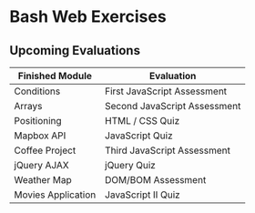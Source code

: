 # Bash Web Exercises

## Upcoming Evaluations

<table>
    <thead>
    <tr>
        <th>Finished Module</th>
        <th>Evaluation</th>
    </tr>
    </thead>
    <tbody>
    <tr>
        <td>Conditions</td>
        <td>First JavaScript Assessment</td>
    </tr>
    <tr>
        <td>Arrays</td>
        <td>Second JavaScript Assessment</td>
    </tr>
    <tr>
        <td>Positioning</td>
        <td>HTML / CSS Quiz</td>
    </tr>
    <tr>
        <td>Mapbox API</td>
        <td>JavaScript Quiz</td>
    </tr>
    <tr>
        <td>Coffee Project</td>
        <td>Third JavaScript Assessment</td>
    </tr>
    <tr>
        <td>jQuery AJAX</td>
        <td>jQuery Quiz</td>
    </tr>
    <tr>
        <td>Weather Map</td>
        <td>DOM/BOM Assessment</td>
    </tr>
    <tr>
        <td>Movies Application</td>
        <td>JavaScript II Quiz</td>
    </tr>
    </tbody>
</table>